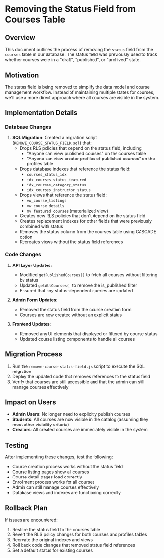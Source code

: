 # Removing the Status Field from Courses Table

## Overview

This document outlines the process of removing the `status` field from the `courses` table in our database. The status field was previously used to track whether courses were in a "draft", "published", or "archived" state.

## Motivation

The status field is being removed to simplify the data model and course management workflow. Instead of maintaining multiple states for courses, we'll use a more direct approach where all courses are visible in the system.

## Implementation Details

### Database Changes

1. **SQL Migration**: Created a migration script (`REMOVE_COURSE_STATUS_FIELD.sql`) that:
   - Drops RLS policies that depend on the status field, including:
     - "Anyone can view published courses" on the courses table
     - "Anyone can view creator profiles of published courses" on the profiles table
   - Drops database indexes that reference the status field:
     - `courses_status_idx`
     - `idx_courses_status_featured`
     - `idx_courses_category_status`
     - `idx_courses_instructor_status`
   - Drops views that reference the status field:
     - `vw_course_listings`
     - `vw_course_details`
     - `mv_featured_courses` (materialized view)
   - Creates new RLS policies that don't depend on the status field
   - Creates replacement indexes for other fields that were previously combined with status
   - Removes the status column from the courses table using CASCADE option
   - Recreates views without the status field references

### Code Changes

1. **API Layer Updates**:
   - Modified `getPublishedCourses()` to fetch all courses without filtering by status
   - Updated `getAllCourses()` to remove the is_published filter
   - Ensured that any status-dependent queries are updated

2. **Admin Form Updates**:
   - Removed the status field from the course creation form
   - Courses are now created without an explicit status

3. **Frontend Updates**:
   - Removed any UI elements that displayed or filtered by course status
   - Updated course listing components to handle all courses

## Migration Process

1. Run the `remove-course-status-field.js` script to execute the SQL migration
2. Deploy the updated code that removes references to the status field
3. Verify that courses are still accessible and that the admin can still manage courses effectively

## Impact on Users

- **Admin Users**: No longer need to explicitly publish courses
- **Students**: All courses are now visible in the catalog (assuming they meet other visibility criteria)
- **Creators**: All created courses are immediately visible in the system

## Testing

After implementing these changes, test the following:
- Course creation process works without the status field
- Course listing pages show all courses
- Course detail pages load correctly
- Enrollment process works for all courses
- Admin can still manage courses effectively
- Database views and indexes are functioning correctly

## Rollback Plan

If issues are encountered:
1. Restore the status field to the courses table
2. Revert the RLS policy changes for both courses and profiles tables
3. Recreate the original indexes and views
4. Roll back code changes that removed status field references
5. Set a default status for existing courses 